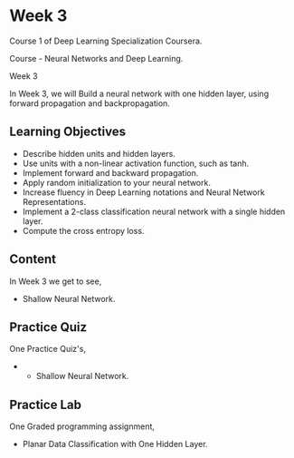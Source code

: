 # Week 3

Course 1 of Deep Learning Specialization Coursera.

Course - Neural Networks and Deep Learning.

Week 3
 
In Week 3, we will Build a neural network with one hidden layer, using forward propagation and backpropagation.

## Learning Objectives

* Describe hidden units and hidden layers.
* Use units with a non-linear activation function, such as tanh.
* Implement forward and backward propagation.
* Apply random initialization to your neural network.
* Increase fluency in Deep Learning notations and Neural Network Representations.
* Implement a 2-class classification neural network with a single hidden layer.
* Compute the cross entropy loss.

## Content

In Week 3 we get to see,
 
* Shallow Neural Network.

## Practice Quiz

One Practice Quiz's,

* * Shallow Neural Network.

## Practice Lab

One Graded programming assignment,

* Planar Data Classification with One Hidden Layer.
